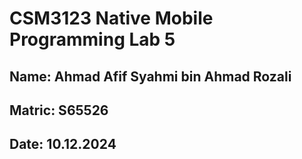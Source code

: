 # CSM3123 Native Mobile Programming Lab 5

## Name: Ahmad Afif Syahmi bin Ahmad Rozali
## Matric: S65526
## Date: 10.12.2024
